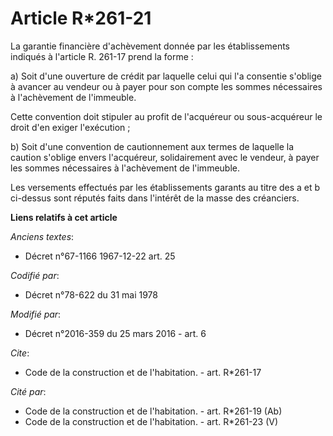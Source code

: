 # Article R*261-21

La garantie financière d'achèvement donnée par les établissements indiqués à l'article R. 261-17 prend la forme : 

a) Soit d'une ouverture de crédit par laquelle celui qui l'a consentie s'oblige à avancer au vendeur ou à payer pour son
compte les sommes nécessaires à l'achèvement de l'immeuble. 

Cette convention doit stipuler au profit de l'acquéreur ou sous-acquéreur le droit d'en exiger l'exécution ; 

b) Soit d'une convention de cautionnement aux termes de laquelle la caution s'oblige envers l'acquéreur, solidairement avec
le vendeur, à payer les sommes nécessaires à l'achèvement de l'immeuble. 

Les versements effectués par les établissements garants au titre des a et b ci-dessus sont réputés faits dans l'intérêt de la
masse des créanciers.

**Liens relatifs à cet article**

_Anciens textes_:

  - Décret n°67-1166 1967-12-22 art. 25

_Codifié par_:

  - Décret n°78-622 du 31 mai 1978

_Modifié par_:

  - Décret n°2016-359 du 25 mars 2016 - art. 6

_Cite_:

  - Code de la construction et de l'habitation. - art. R*261-17

_Cité par_:

  - Code de la construction et de l'habitation. - art. R*261-19 (Ab)
  - Code de la construction et de l'habitation. - art. R*261-23 (V)
